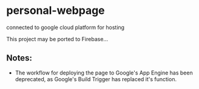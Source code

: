 # personal-webpage
connected to google cloud platform for hosting

This project may be ported to Firebase...

## Notes:
- The workflow for deploying the page to Google's App Engine has been deprecated, as Google's Build Trigger has replaced it's function.
